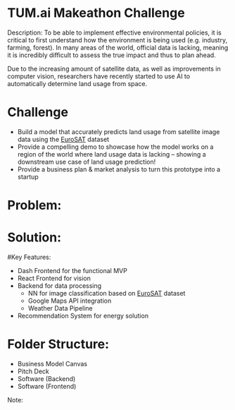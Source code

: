 # TUM.ai Makeathon Challenge
Description: To be able to implement effective environmental policies, it is critical to first understand how the environment is being used (e.g. industry, farming, forest). In many areas of the world, official data is lacking, meaning it is incredibly difficult to assess the true impact and thus to plan ahead.

Due to the increasing amount of satellite data, as well as improvements in computer vision, researchers have recently started to use AI to automatically determine land usage from space.


# Challenge

- Build a model that accurately predicts land usage from satellite image data using the [EuroSAT](https://github.com/phelber/EuroSAT) dataset
- Provide a compelling demo to showcase how the model works on a region of the world where land usage data is lacking – showing a downstream use case of land usage prediction!
- Provide a business plan & market analysis to turn this prototype into a startup

# Problem:

# Solution:

#Key Features:
 - Dash Frontend for the functional MVP
 - React Frontend for vision
 - Backend for data processing 
   - NN for image classification based on [EuroSAT](https://github.com/phelber/EuroSAT) dataset
   - Google Maps API integration
   - Weather Data Pipeline 
 - Recommendation System for energy solution

# Folder Structure:
 - Business Model Canvas 
 - Pitch Deck
 - Software (Backend)
 - Software (Frontend) 

Note: 
